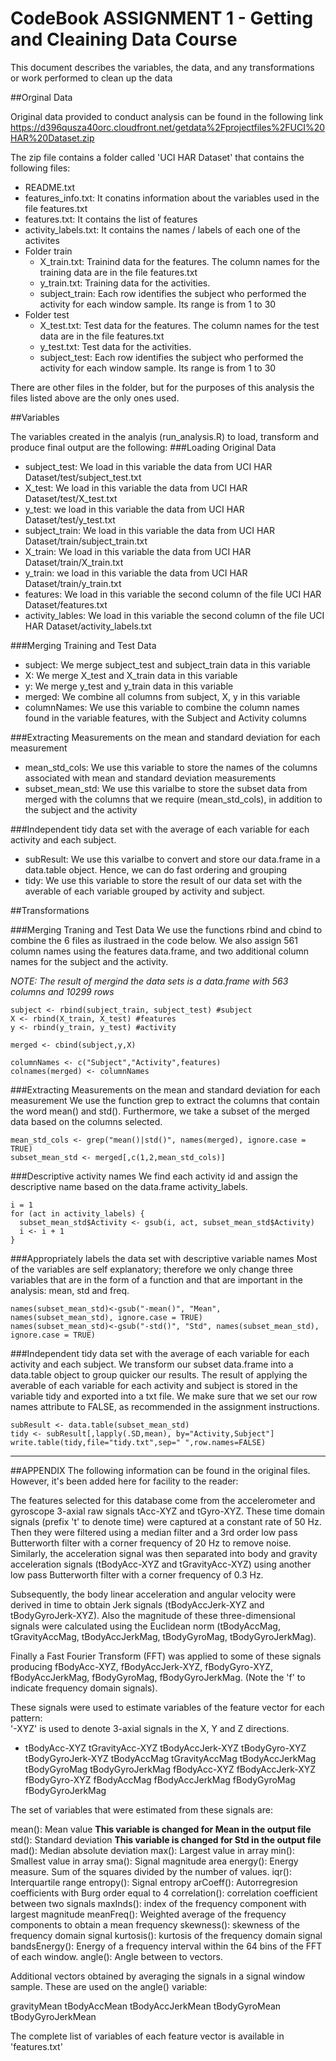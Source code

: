 # CodeBook ASSIGNMENT 1 - Getting and Cleaining Data Course

This document describes the variables, the data, and any transformations or work performed to clean up the data

##Orginal Data

Original data provided to conduct analysis can be found in the following link
https://d396qusza40orc.cloudfront.net/getdata%2Fprojectfiles%2FUCI%20HAR%20Dataset.zip 

The zip file contains a folder called 'UCI HAR Dataset' that contains the following files:
* README.txt
* features_info.txt: It conatins information about the variables used in the file features.txt
* features.txt: It contains the list of features
* activity_labels.txt: It contains the names / labels of each one of the activites
* Folder train
  * X_train.txt: Trainind data for the features.  The column names for the training data are in the file features.txt 
  * y_train.txt: Training data for the activities.  
  * subject_train: Each row identifies the subject who performed the activity for each window sample. Its range is from 1 to 30
* Folder test
  * X_test.txt: Test data for the features. The column names for the test data are in the file features.txt
  * y_test.txt: Test data for the activities.
  * subject_test: Each row identifies the subject who performed the activity for each window sample. Its range is from 1 to 30

There are other files in the folder, but for the purposes of this analysis the files listed above are the only ones used.

##Variables

The variables created in the analyis (run_analysis.R) to load, transform and produce final output are the following:
###Loading Original Data
* subject_test: We load in this variable the data from  UCI HAR Dataset/test/subject_test.txt
* X_test: We load in this variable the data from UCI HAR Dataset/test/X_test.txt
* y_test: we load in this variable the data from UCI HAR Dataset/test/y_test.txt
* subject_train: We load in this variable the data from  UCI HAR Dataset/train/subject_train.txt
* X_train: We load in this variable the data from UCI HAR Dataset/train/X_train.txt
* y_train: we load in this variable the data from UCI HAR Dataset/train/y_train.txt
* features: We load in this variable the second column of the file UCI HAR Dataset/features.txt
* activity_lables: We load in this variable the second column of the file UCI HAR Dataset/activity_labels.txt

###Merging Training and Test Data
* subject: We merge subject_test and subject_train data in this variable
* X: We merge X_test and X_train data in this variable
* y: We merge y_test and y_train data in this variable
* merged: We combine all columns from subject, X, y in this variable
* columnNames: We use this variable to combine the column names found in the variable features, with the Subject and Activity columns

###Extracting Measurements on the mean and standard deviation for each measurement
* mean_std_cols: We use this variable to store the names of the columns associated with mean and standard deviation measurements
* subset_mean_std: We use this varialbe to store the subset data from merged with the columns that we require (mean_std_cols), in addition to the subject and the activity

###Independent tidy data set with the average of each variable for each activity and each subject.
* subResult: We use this varialbe to convert and store our data.frame in a data.table object. Hence, we can do fast ordering and grouping
* tidy: We use this variable to store the result of our data set with the averable of each variable grouped by activity and subject.


##Transformations

###Merging Traning and Test Data
We use the functions rbind and cbind to combine the 6 files as ilustraed in the code below.  We also assign 561 column names using the features data.frame, and two additional column names for the subject and the activity.

*NOTE: The result of mergind the data sets is a data.frame with 563 columns and 10299 rows*

```
subject <- rbind(subject_train, subject_test) #subject
X <- rbind(X_train, X_test) #features
y <- rbind(y_train, y_test) #activity

merged <- cbind(subject,y,X)

columnNames <- c("Subject","Activity",features)
colnames(merged) <- columnNames

```
###Extracting Measurements on the mean and standard deviation for each measurement
We use the function grep to extract the columns that contain the word mean() and std(). Furthermore, we take a subset of the merged data based on the columns selected.
```
mean_std_cols <- grep("mean()|std()", names(merged), ignore.case = TRUE)
subset_mean_std <- merged[,c(1,2,mean_std_cols)]
```
###Descriptive activity names
We find each activity id and assign the descriptive name based on the data.frame activity_labels.

```
i = 1
for (act in activity_labels) {
  subset_mean_std$Activity <- gsub(i, act, subset_mean_std$Activity)
  i <- i + 1
}
```

###Appropriately labels the data set with descriptive variable names
Most of the variables are self explanatory; therefore we only change three variables that are in the form of a function and that are important in the analysis: mean, std and freq.

```
names(subset_mean_std)<-gsub("-mean()", "Mean", names(subset_mean_std), ignore.case = TRUE)
names(subset_mean_std)<-gsub("-std()", "Std", names(subset_mean_std), ignore.case = TRUE)
```
###Independent tidy data set with the average of each variable for each activity and each subject.
We transform our subset data.frame into a data.table object to group quicker our results.  The result of applying the averable of each variable for each activity and subject is stored in the variable tidy and exported into a txt file.  We make sure that we set our row names attribute to FALSE, as recommended in the assignment instructions.


```
subResult <- data.table(subset_mean_std)
tidy <- subResult[,lapply(.SD,mean), by="Activity,Subject"]
write.table(tidy,file="tidy.txt",sep=" ",row.names=FALSE)
```

---------------------------------------------------------
##APPENDIX
The following information can be found in the original files.  However, it's been added here for facility to the reader:

The features selected for this database come from the accelerometer and gyroscope 3-axial raw signals tAcc-XYZ and tGyro-XYZ. These time domain signals (prefix 't' to denote time) were captured at a constant rate of 50 Hz. Then they were filtered using a median filter and a 3rd order low pass Butterworth filter with a corner frequency of 20 Hz to remove noise. Similarly, the acceleration signal was then separated into body and gravity acceleration signals (tBodyAcc-XYZ and tGravityAcc-XYZ) using another low pass Butterworth filter with a corner frequency of 0.3 Hz. 

Subsequently, the body linear acceleration and angular velocity were derived in time to obtain Jerk signals (tBodyAccJerk-XYZ and tBodyGyroJerk-XYZ). Also the magnitude of these three-dimensional signals were calculated using the Euclidean norm (tBodyAccMag, tGravityAccMag, tBodyAccJerkMag, tBodyGyroMag, tBodyGyroJerkMag). 

Finally a Fast Fourier Transform (FFT) was applied to some of these signals producing fBodyAcc-XYZ, fBodyAccJerk-XYZ, fBodyGyro-XYZ, fBodyAccJerkMag, fBodyGyroMag, fBodyGyroJerkMag. (Note the 'f' to indicate frequency domain signals). 

These signals were used to estimate variables of the feature vector for each pattern:  
'-XYZ' is used to denote 3-axial signals in the X, Y and Z directions.

* tBodyAcc-XYZ
tGravityAcc-XYZ
tBodyAccJerk-XYZ
tBodyGyro-XYZ
tBodyGyroJerk-XYZ
tBodyAccMag
tGravityAccMag
tBodyAccJerkMag
tBodyGyroMag
tBodyGyroJerkMag
fBodyAcc-XYZ
fBodyAccJerk-XYZ
fBodyGyro-XYZ
fBodyAccMag
fBodyAccJerkMag
fBodyGyroMag
fBodyGyroJerkMag

The set of variables that were estimated from these signals are: 

mean(): Mean value **This variable is changed for Mean in the output file**
std(): Standard deviation **This variable is changed for Std in the output file**
mad(): Median absolute deviation 
max(): Largest value in array
min(): Smallest value in array
sma(): Signal magnitude area
energy(): Energy measure. Sum of the squares divided by the number of values. 
iqr(): Interquartile range 
entropy(): Signal entropy
arCoeff(): Autorregresion coefficients with Burg order equal to 4
correlation(): correlation coefficient between two signals
maxInds(): index of the frequency component with largest magnitude
meanFreq(): Weighted average of the frequency components to obtain a mean frequency
skewness(): skewness of the frequency domain signal 
kurtosis(): kurtosis of the frequency domain signal 
bandsEnergy(): Energy of a frequency interval within the 64 bins of the FFT of each window.
angle(): Angle between to vectors.

Additional vectors obtained by averaging the signals in a signal window sample. These are used on the angle() variable:

gravityMean
tBodyAccMean
tBodyAccJerkMean
tBodyGyroMean
tBodyGyroJerkMean

The complete list of variables of each feature vector is available in 'features.txt'